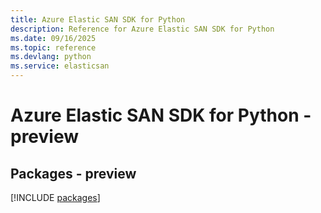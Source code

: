 ```yaml
---
title: Azure Elastic SAN SDK for Python
description: Reference for Azure Elastic SAN SDK for Python
ms.date: 09/16/2025
ms.topic: reference
ms.devlang: python
ms.service: elasticsan
---
```

# Azure Elastic SAN SDK for Python - preview
## Packages - preview
[!INCLUDE [packages](elastic-san-index.md)]
